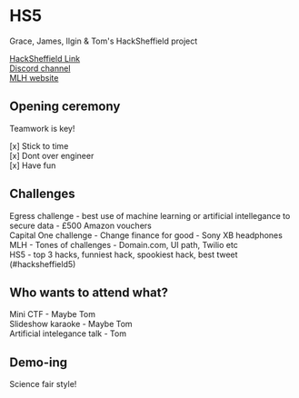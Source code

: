 # HS5
Grace, James, Ilgin & Tom's HackSheffield project

[HackSheffield Link](https://hacksheffield.co/)  
[Discord channel](https://discordapp.com/channels/579037853472784406/579038190929707050)  
[MLH website](http://hack.mlh.io)

## Opening ceremony 

Teamwork is key!

[x] Stick to time  
[x] Dont over engineer  
[x] Have fun

## Challenges
Egress challenge - best use of machine learning or artificial intellegance to secure data - £500 Amazon vouchers  
Capital One challenge - Change finance for good - Sony XB headphones  
MLH - Tones of challenges - Domain.com, UI path, Twilio etc  
HS5 - top 3 hacks, funniest hack, spookiest hack, best tweet (#hacksheffield5)  

## Who wants to attend what? 
Mini CTF - Maybe Tom  
Slideshow karaoke - Maybe Tom  
Artificial intelegance talk - Tom

## Demo-ing
Science fair style!
